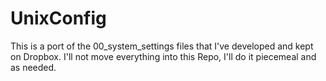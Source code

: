 # UnixConfig

This is a port of the 00_system_settings files that I've developed and kept on Dropbox. I'll not move everything into this Repo, I'll do it piecemeal and as needed.
